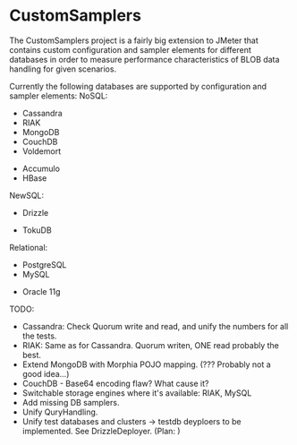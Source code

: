 CustomSamplers
==============

The CustomSamplers project is a fairly big extension to JMeter that 
contains custom configuration and sampler elements for different databases 
in order to measure performance characteristics of BLOB data handling for
given scenarios.

Currently the following databases are supported by configuration and sampler elements:
NoSQL:
 + Cassandra
 + RIAK
 + MongoDB
 + CouchDB
 + Voldemort
 - Accumulo
 - HBase
 
NewSQL:
 + Drizzle
 - TokuDB

Relational:
 + PostgreSQL
 + MySQL
 - Oracle 11g
 
 TODO:
 - Cassandra: Check Quorum write and read, and unify the numbers for all the tests.
 - RIAK: Same as for Cassandra. Quorum writen, ONE read probably the best.
 - Extend MongoDB with Morphia POJO mapping. (??? Probably not a good idea...)
 - CouchDB - Base64 encoding flaw? What cause it?
 - Switchable storage engines where it's available: RIAK, MySQL
 - Add missing DB samplers.
 - Unify QuryHandling.
 - Unify test databases and clusters
   -> testdb deyploers to be implemented. See DrizzleDeployer.
   (Plan: )
